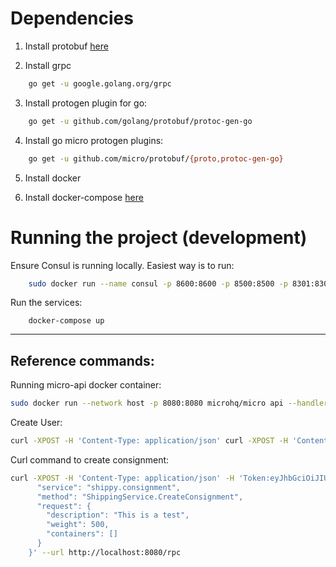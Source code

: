 # Dependencies

1. Install protobuf [here](https://github.com/google/protobuf/releases)

2. Install grpc 
```bash
    go get -u google.golang.org/grpc
```

3.  Install protogen plugin for go:

```bash
    go get -u github.com/golang/protobuf/protoc-gen-go
```
4. Install go micro protogen plugins: 

```bash
    go get -u github.com/micro/protobuf/{proto,protoc-gen-go}
```

5. Install docker

6. Install docker-compose [here](https://docs.docker.com/compose/install/#install-compose)

# Running the project (development)

Ensure Consul is running locally. Easiest way is to run:

```bash
    sudo docker run --name consul -p 8600:8600 -p 8500:8500 -p 8301:8301 -p 8302:8302 -p 8300:8300 -d consul
```

Run the services:

```
    docker-compose up
```

___

## Reference commands:

Running micro-api docker container: 

```bash
sudo docker run --network host -p 8080:8080 microhq/micro api --handler=rpc --address=:8080 --namespace=shippy
```
Create User:

```bash
curl -XPOST -H 'Content-Type: application/json' curl -XPOST -H 'Content-Type: application/json' -d '{ "service": "shippy.auth", "method": "Auth.Create", "request":  { "name": "Paul Mauviel", "company": "mauVILLE Technologies", "email": "your@email.com", "password": "SomePass" } }' http://localhost:8080/rpc
```

Curl command to create consignment:

```bash
curl -XPOST -H 'Content-Type: application/json' -H 'Token:eyJhbGciOiJIUzI1NiIsInR5cCI6IkpXVCJ9.eyJVc2VyIjp7ImlkIjoiNGE4YTk0MTYtY2FlZS00NTczLWFjNGEtMzA0MmE3MGMxMmI2IiwibmFtZSI6IlBhdWwgTWF1dmllbCIsImNvbXBhbnkiOiJtYXVWSUxMRSBUZWNobm9sb2dpZXMiLCJlbWFpbCI6InlvdXJAZW1haWwuY29tIiwicGFzc3dvcmQiOiIkMmEkMTAkT0llOE5Ucm5uMHdUUDZZREVDYUtHdUFZbno0US56U1guUnRGbU5ZSXFBOGF3cjNZVXBZdHUifSwiZXhwIjoxNTM5NjY5MzIzLCJpc3MiOiJtaWNyb3NlcnZpY2VzLnVzZXIifQ.F7d1vgAWsr7NqPjYEtoZF7KR-8Q8xEdfF_LyFVWZX0w' -d '{
      "service": "shippy.consignment",
      "method": "ShippingService.CreateConsignment",
      "request": {
        "description": "This is a test",
        "weight": 500,
        "containers": []
      }
    }' --url http://localhost:8080/rpc
```